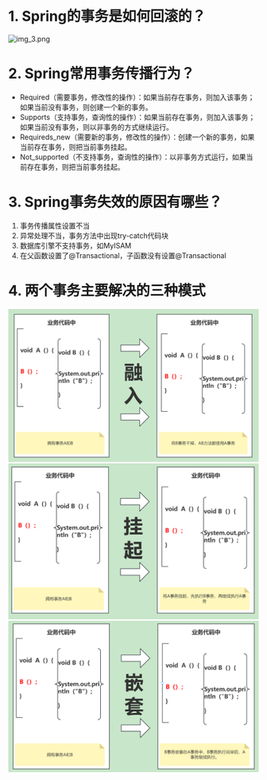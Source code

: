 # 1. Spring的事务是如何回滚的？

![img_3.png](../images/SPRING-%20Spring的事务是如何回滚的.png)

# 2. Spring常用事务传播行为？

- Required（需要事务，修改性的操作）：如果当前存在事务，则加入该事务；如果当前没有事务，则创建一个新的事务。
- Supports（支持事务，查询性的操作）：如果当前存在事务，则加入该事务；如果当前没有事务，则以非事务的方式继续运行。
- Requireds_new（需要新的事务，修改性的操作）：创建一个新的事务，如果当前存在事务，则把当前事务挂起。
- Not_supported（不支持事务，查询性的操作）：以非事务方式运行，如果当前存在事务，则把当前事务挂起。

# 3. Spring事务失效的原因有哪些？
1. 事务传播属性设置不当
2. 异常处理不当，事务方法中出现try-catch代码块
3. 数据库引擎不支持事务，如MyISAM
4. 在父函数设置了@Transactional，子函数没有设置@Transactional

# 4. 两个事务主要解决的三种模式
![img_6.png](img_6.png)
![img_7.png](img_7.png)
![img_8.png](img_8.png)
